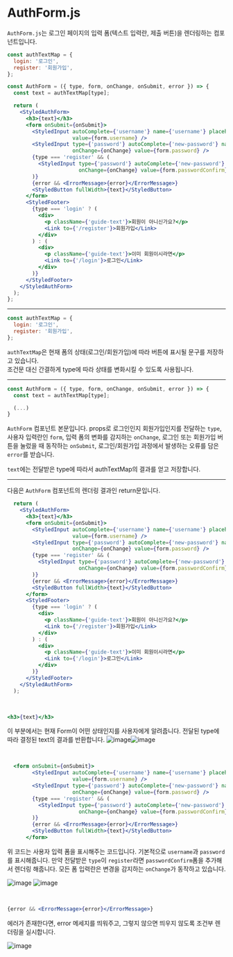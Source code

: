 # AuthForm.js
`AuthForm.js`는 로그인 페이지의 입력 폼(텍스트 입력란, 제출 버튼)을 렌더링하는 컴포넌트입니다.
```jsx
const authTextMap = {
  login: '로그인',
  register: '회원가입',
};

const AuthForm = ({ type, form, onChange, onSubmit, error }) => {
  const text = authTextMap[type];

  return (
    <StyledAuthForm>
      <h3>{text}</h3>
      <form onSubmit={onSubmit}>
        <StyledInput autoComplete={'username'} name={'username'} placeholder='아이디' onChange={onChange}
                     value={form.username} />
        <StyledInput type={'password'} autoComplete={'new-password'} name={'password'} placeholder='비밀번호'
                     onChange={onChange} value={form.password} />
        {type === 'register' && (
          <StyledInput type={'password'} autoComplete={'new-password'} name={'passwordConfirm'} placeholder='비밀번호 확인'
                       onChange={onChange} value={form.passwordConfirm} />
        )}
        {error && <ErrorMessage>{error}</ErrorMessage>}
        <StyledButton fullWidth>{text}</StyledButton>
      </form>
      <StyledFooter>
        {type === 'login' ? (
          <div>
            <p className={'guide-text'}>회원이 아니신가요?</p>
            <Link to={'/register'}>회원가입</Link>
          </div>
        ) : (
          <div>
            <p className={'guide-text'}>이미 회원이시라면</p>
            <Link to={'/login'}>로그인</Link>
          </div>
        )}
      </StyledFooter>
    </StyledAuthForm>
  );
};
```
<hr>

```jsx
const authTextMap = {
  login: '로그인',
  register: '회원가입',
};
```
`authTextMap`은 현재 폼의 상태(로그인/회원가입)에 따라 버튼에 표시될 문구를 저장하고 있습니다. <br>
조건문 대신 간결하게 type에 따라 상태를 변화시킬 수 있도록 사용됩니다.

<hr>

```jsx
const AuthForm = ({ type, form, onChange, onSubmit, error }) => {
  const text = authTextMap[type];

  (...)
}
```
`AuthForm` 컴포넌트 본문입니다. props로 로그인인지 회원가입인지를 전달하는 `type`, 사용자 입력란인 `form`,
입력 폼의 변화를 감지하는 `onChange`, 로그인 또는 회원가입 버튼을 눌렀을 때 동작하는 `onSubmit`, 로그인/회원가입 과정에서 발생하는 오류를 담은 `error`를
받습니다.<br>

`text`에는 전달받은 type에 따라서 authTextMap의 결과를 얻고 저장합니다.
<hr>

다음은 `AuthForm` 컴포넌트의 렌더링 결과인 return문입니다.
```jsx
  return (
    <StyledAuthForm>
      <h3>{text}</h3>
      <form onSubmit={onSubmit}>
        <StyledInput autoComplete={'username'} name={'username'} placeholder='아이디' onChange={onChange}
                     value={form.username} />
        <StyledInput type={'password'} autoComplete={'new-password'} name={'password'} placeholder='비밀번호'
                     onChange={onChange} value={form.password} />
        {type === 'register' && (
          <StyledInput type={'password'} autoComplete={'new-password'} name={'passwordConfirm'} placeholder='비밀번호 확인'
                       onChange={onChange} value={form.passwordConfirm} />
        )}
        {error && <ErrorMessage>{error}</ErrorMessage>}
        <StyledButton fullWidth>{text}</StyledButton>
      </form>
      <StyledFooter>
        {type === 'login' ? (
          <div>
            <p className={'guide-text'}>회원이 아니신가요?</p>
            <Link to={'/register'}>회원가입</Link>
          </div>
        ) : (
          <div>
            <p className={'guide-text'}>이미 회원이시라면</p>
            <Link to={'/login'}>로그인</Link>
          </div>
        )}
      </StyledFooter>
    </StyledAuthForm>
  );
```
<br>

```jsx
<h3>{text}</h3>
```
이 부분에서는 현재 Form이 어떤 상태인지를 사용자에게 알려줍니다. 전달된 type에 따라 결정된 text의 결과를 반환합니다.
![image](https://user-images.githubusercontent.com/64255763/174594445-a22ca638-b19d-43fd-93de-0089afb86a99.png)![image](https://user-images.githubusercontent.com/64255763/174594511-2bacac17-256d-4e7c-90a8-c8968751eb54.png)

<br>

```jsx
  <form onSubmit={onSubmit}>
        <StyledInput autoComplete={'username'} name={'username'} placeholder='아이디' onChange={onChange}
                     value={form.username} />
        <StyledInput type={'password'} autoComplete={'new-password'} name={'password'} placeholder='비밀번호'
                     onChange={onChange} value={form.password} />
        {type === 'register' && (
          <StyledInput type={'password'} autoComplete={'new-password'} name={'passwordConfirm'} placeholder='비밀번호 확인'
                       onChange={onChange} value={form.passwordConfirm} />
        )}
        {error && <ErrorMessage>{error}</ErrorMessage>}
        <StyledButton fullWidth>{text}</StyledButton>
      </form>
```
위 코드는 사용자 입력 폼을 표시해주는 코드입니다. 기본적으로 `username`과 `password`를 표시해줍니다. 만약 전달받은 `type`이 `register`라면 
`passwordConfirm`폼을 추가해서 렌더링 해줍니다. 모든 폼 입력란은 변경을 감지하는 `onChange`가 동작하고 있습니다.

![image](https://user-images.githubusercontent.com/64255763/174595022-3c952f5a-256c-400b-87ec-7cdb74ce5ce4.png)
![image](https://user-images.githubusercontent.com/64255763/174595093-38fefd51-a968-41bd-a4f3-e3b912f4e1f6.png)

<br>

```jsx
{error && <ErrorMessage>{error}</ErrorMessage>}
```
에러가 존재한다면, error 메세지를 띄워주고, 그렇지 않으면 띄우지 않도록 조건부 렌더링을 실시합니다.


![image](https://user-images.githubusercontent.com/64255763/174595163-3e4ca78b-f15e-4c75-aed6-86ce2d1fc421.png)